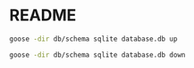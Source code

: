 # README

```bash
goose -dir db/schema sqlite database.db up

goose -dir db/schema sqlite database.db down
```
